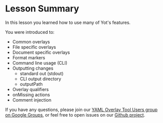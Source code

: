 # Lesson Summary

In this lesson you learned how to use many of Yot's features.

You were introduced to:
  - Common overlays
  - File specific overlays
  - Document specific overlays
  - Format markers
  - Command line usage (CLI)
  - Outputting changes
    - standard out (stdout)
    - CLI output directory
    - outputPath
  - Overlay qualifiers
  - onMissing actions
  - Comment injection

If you have any questions, please join our [YAML Overlay Tool Users group on Google Groups](https://groups.google.com/g/yaml-overlay-tool-users), or feel free to open issues on our [Github project](https://github.com/vmware-tanzu-labs/yaml-overlay-tool).